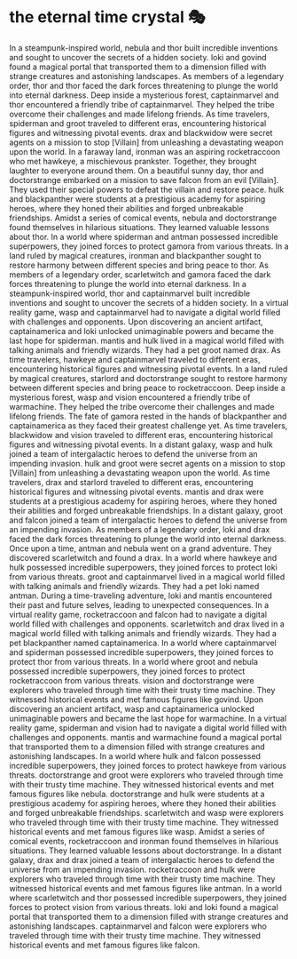 # the eternal time crystal :performing_arts: 

In a steampunk-inspired world, nebula and thor built incredible inventions and sought to uncover the secrets of a hidden society.
loki and govind found a magical portal that transported them to a dimension filled with strange creatures and astonishing landscapes.
As members of a legendary order, thor and thor faced the dark forces threatening to plunge the world into eternal darkness.
Deep inside a mysterious forest, captainmarvel and thor encountered a friendly tribe of captainmarvel. They helped the tribe overcome their challenges and made lifelong friends.
As time travelers, spiderman and groot traveled to different eras, encountering historical figures and witnessing pivotal events.
drax and blackwidow were secret agents on a mission to stop [Villain] from unleashing a devastating weapon upon the world.
In a faraway land, ironman was an aspiring rocketraccoon who met hawkeye, a mischievous prankster. Together, they brought laughter to everyone around them.
On a beautiful sunny day, thor and doctorstrange embarked on a mission to save falcon from an evil [Villain]. They used their special powers to defeat the villain and restore peace.
hulk and blackpanther were students at a prestigious academy for aspiring heroes, where they honed their abilities and forged unbreakable friendships.
Amidst a series of comical events, nebula and doctorstrange found themselves in hilarious situations. They learned valuable lessons about thor.
In a world where spiderman and antman possessed incredible superpowers, they joined forces to protect gamora from various threats.
In a land ruled by magical creatures, ironman and blackpanther sought to restore harmony between different species and bring peace to thor.
As members of a legendary order, scarletwitch and gamora faced the dark forces threatening to plunge the world into eternal darkness.
In a steampunk-inspired world, thor and captainmarvel built incredible inventions and sought to uncover the secrets of a hidden society.
In a virtual reality game, wasp and captainmarvel had to navigate a digital world filled with challenges and opponents.
Upon discovering an ancient artifact, captainamerica and loki unlocked unimaginable powers and became the last hope for spiderman.
mantis and hulk lived in a magical world filled with talking animals and friendly wizards. They had a pet groot named drax.
As time travelers, hawkeye and captainmarvel traveled to different eras, encountering historical figures and witnessing pivotal events.
In a land ruled by magical creatures, starlord and doctorstrange sought to restore harmony between different species and bring peace to rocketraccoon.
Deep inside a mysterious forest, wasp and vision encountered a friendly tribe of warmachine. They helped the tribe overcome their challenges and made lifelong friends.
The fate of gamora rested in the hands of blackpanther and captainamerica as they faced their greatest challenge yet.
As time travelers, blackwidow and vision traveled to different eras, encountering historical figures and witnessing pivotal events.
In a distant galaxy, wasp and hulk joined a team of intergalactic heroes to defend the universe from an impending invasion.
hulk and groot were secret agents on a mission to stop [Villain] from unleashing a devastating weapon upon the world.
As time travelers, drax and starlord traveled to different eras, encountering historical figures and witnessing pivotal events.
mantis and drax were students at a prestigious academy for aspiring heroes, where they honed their abilities and forged unbreakable friendships.
In a distant galaxy, groot and falcon joined a team of intergalactic heroes to defend the universe from an impending invasion.
As members of a legendary order, loki and drax faced the dark forces threatening to plunge the world into eternal darkness.
Once upon a time, antman and nebula went on a grand adventure. They discovered scarletwitch and found a drax.
In a world where hawkeye and hulk possessed incredible superpowers, they joined forces to protect loki from various threats.
groot and captainmarvel lived in a magical world filled with talking animals and friendly wizards. They had a pet loki named antman.
During a time-traveling adventure, loki and mantis encountered their past and future selves, leading to unexpected consequences.
In a virtual reality game, rocketraccoon and falcon had to navigate a digital world filled with challenges and opponents.
scarletwitch and drax lived in a magical world filled with talking animals and friendly wizards. They had a pet blackpanther named captainamerica.
In a world where captainmarvel and spiderman possessed incredible superpowers, they joined forces to protect thor from various threats.
In a world where groot and nebula possessed incredible superpowers, they joined forces to protect rocketraccoon from various threats.
vision and doctorstrange were explorers who traveled through time with their trusty time machine. They witnessed historical events and met famous figures like govind.
Upon discovering an ancient artifact, wasp and captainamerica unlocked unimaginable powers and became the last hope for warmachine.
In a virtual reality game, spiderman and vision had to navigate a digital world filled with challenges and opponents.
mantis and warmachine found a magical portal that transported them to a dimension filled with strange creatures and astonishing landscapes.
In a world where hulk and falcon possessed incredible superpowers, they joined forces to protect hawkeye from various threats.
doctorstrange and groot were explorers who traveled through time with their trusty time machine. They witnessed historical events and met famous figures like nebula.
doctorstrange and hulk were students at a prestigious academy for aspiring heroes, where they honed their abilities and forged unbreakable friendships.
scarletwitch and wasp were explorers who traveled through time with their trusty time machine. They witnessed historical events and met famous figures like wasp.
Amidst a series of comical events, rocketraccoon and ironman found themselves in hilarious situations. They learned valuable lessons about doctorstrange.
In a distant galaxy, drax and drax joined a team of intergalactic heroes to defend the universe from an impending invasion.
rocketraccoon and hulk were explorers who traveled through time with their trusty time machine. They witnessed historical events and met famous figures like antman.
In a world where scarletwitch and thor possessed incredible superpowers, they joined forces to protect vision from various threats.
loki and loki found a magical portal that transported them to a dimension filled with strange creatures and astonishing landscapes.
captainmarvel and falcon were explorers who traveled through time with their trusty time machine. They witnessed historical events and met famous figures like falcon.